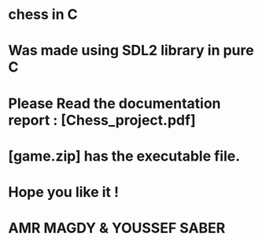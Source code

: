 # chess in C

# Was made using SDL2 library in pure C 
# Please Read the documentation report : [Chess_project.pdf]
# [game.zip] has the executable file.
# Hope you like it !

# AMR MAGDY & YOUSSEF SABER
